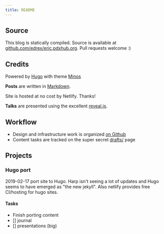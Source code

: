 ```yaml
---
title: README
---
```


## Source

This blog is statically compiled. Source is available at [github.com/edrex/eric.pdxhub.org](https://github.com/edrex/eric.pdxhub.org). Pull requests welcome :)

## Credits

Powered by <a href="https://gohugo.io" target="_blank">Hugo</a> with theme <a href="https://github.com/carsonip/hugo-theme-minos" target="_blank">Minos</a>

**Posts** are written in [Markdown](http://daringfireball.net/projects/markdown/).

Site is hosted at no cost by Netlify. Thanks!

**Talks** are presented using the excellent [reveal.js](http://lab.hakim.se/reveal-js/).

## Workflow

- Design and infrastructure work is organized [on Github](https://github.com/edrex/eric.pdxhub.org/issues)
- Content tasks are tracked on the super secret [drafts/](http://eric.pdxhub.org/drafts/) page

## Projects

### Hugo port

2019-02-17 port site to Hugo. Harp isn't seeing a lot of updates and Hugo seems to have emerged as "the new jekyll". Also netlify provides free CI/hosting for hugo sites.

#### Tasks

 - Finish porting content
  - [] journal
  - [] presentations (big)
